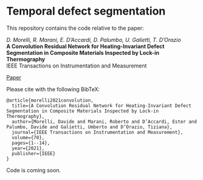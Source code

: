 # Temporal defect segmentation

This repository contains the code relative to the paper:

*D. Morelli, R. Marani, E. D’Accardi, D. Palumbo, U. Galietti, T. D’Orazio*</br>
**A Convolution Residual Network for Heating-Invariant Defect Segmentation in Composite Materials Inspected by Lock-in Thermography**</br>
IEEE Transactions on Instrumentation and Measurement</br>

[Paper](https://ieeexplore.ieee.org/abstract/document/9551878)


Please cite with the following BibTeX:

```
@article{morelli2021convolution,
  title={A Convolution Residual Network for Heating-Invariant Defect Segmentation in Composite Materials Inspected by Lock-in Thermography},
  author={Morelli, Davide and Marani, Roberto and D’Accardi, Ester and Palumbo, Davide and Galietti, Umberto and D’Orazio, Tiziana},
  journal={IEEE Transactions on Instrumentation and Measurement},
  volume={70},
  pages={1--14},
  year={2021},
  publisher={IEEE}
}
```

Code is coming soon.
